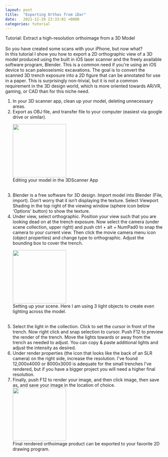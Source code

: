 ```yaml
---
layout: post
title:  "Exporting Orthos from iDar"
date:   2021-12-29 23:33:02 +0000
categories: tutorial
---
```

Tutorial: Extract a high-resolution orthoimage from a 3D Model  <br><br>
So you have created some scans with your iPhone, but now what? <br>
In this tutorial I show you how to export a 2D orthographic view of a 3D model produced using the built in iOS laser scanner and the freely available software program, Blender. This is a common need if you're using an iOS device to scan paleoseismic excavations. The goal is to convert the scanned 3D trench exposure into a 2D figure that can be annotated for use in a paper. This is surprisingly non-trivial, but it is not a common requirement in the 3D design world, which is more oriented towards AR/VR, gaming, or CAD than for this niche need. <br>
<ol>
<li> In your 3D scanner app, clean up your model, deleting unnecessary areas. 

<li> Export as OBJ file, and transfer file to your computer (easiest via google drive or similar).  <br>


<img src="/assets/images/posts/12-29/Katz-crop.png" width="auto" height="170" align="center"/><br>
  Editing your model in the 3DScanner App <br> <br>

<li> Blender is a free software for 3D design. Import model into Blender (File, import). Don’t worry that it isn’t displaying the texture. Select Viewport Shading in the top right of the viewing window (sphere icon below 'Options' button) to show the texture. 

<li> Under view, select orthographic. Position your view such that you are looking dead on at the trench exposure. Now select the camera (under scene collection, upper right) and push ctrl + alt + NumPad0 to snap the camera to your current view. Then click the movie camera menu icon (object properties) and change type to orthographic. Adjust the bounding box to cover the trench. <br>

<img src="/assets/images/posts/12-29/layout.png" width="auto" height="170" align="center"/><br>
 Setting up your scene. Here I am using 3 light objects to create even lighting across the model. 
  <br> 
<br>
<li> Select the light in the collection.  Click to set the cursor in front of the trench. Now right click and snap selection to cursor. Push F12 to preview the render of the trench. Move the lights towards or away from the trench as needed to adjust. You can copy & paste additional lights and adjust the intensity as desired. 

<li> Under render properties (the icon that looks like the back of an SLR camera) on the right side, increase the resolution. I've found 12,000x4000 or 8000x3000 is adequate for the small trenches I've rendered, but if you have a bigger project you will need a higher final resolution.

<li> Finally, push F12 to render your image, and then click image, then save as, and save your image in the location of choice. 
<br>
<img src="/assets/images/posts/12-29/final.png" width="auto" height="170" align="center"/> <br> 
  Final rendered orthoimage product can be exported to your favorite 2D drawing program. <br>
